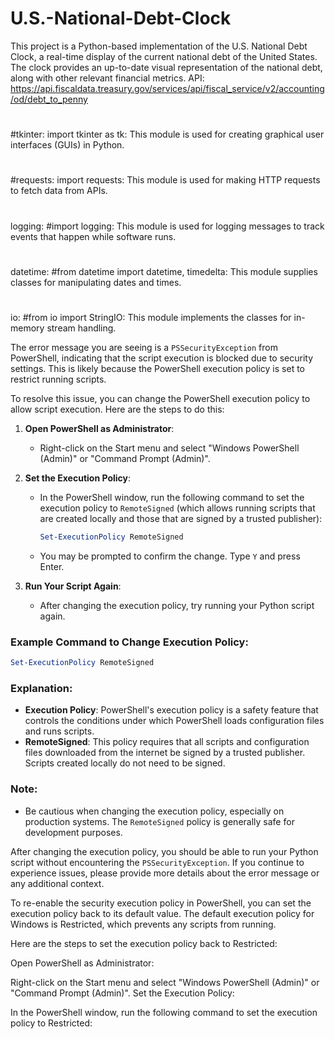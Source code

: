 # U.S.-National-Debt-Clock
This project is a Python-based implementation of the U.S. National Debt Clock, a real-time display of the current national debt of the United States. The clock provides an up-to-date visual representation of the national debt, along with other relevant financial metrics.
API: https://api.fiscaldata.treasury.gov/services/api/fiscal_service/v2/accounting/od/debt_to_penny

#
#tkinter:
import tkinter as tk: This module is used for creating graphical user interfaces (GUIs) in Python.
#
#requests:
import requests: This module is used for making HTTP requests to fetch data from APIs.
#
logging:
#import logging: This module is used for logging messages to track events that happen while software runs.
#
datetime:
#from datetime import datetime, timedelta: This module supplies classes for manipulating dates and times.
#
io:
#from io import StringIO: This module implements the classes for in-memory stream handling.

The error message you are seeing is a `PSSecurityException` from PowerShell, indicating that the script execution is blocked due to security settings. This is likely because the PowerShell execution policy is set to restrict running scripts.

To resolve this issue, you can change the PowerShell execution policy to allow script execution. Here are the steps to do this:

1. **Open PowerShell as Administrator**:
   - Right-click on the Start menu and select "Windows PowerShell (Admin)" or "Command Prompt (Admin)".

2. **Set the Execution Policy**:
   - In the PowerShell window, run the following command to set the execution policy to `RemoteSigned` (which allows running scripts that are created locally and those that are signed by a trusted publisher):

     ```powershell
     Set-ExecutionPolicy RemoteSigned
     ```

   - You may be prompted to confirm the change. Type `Y` and press Enter.

3. **Run Your Script Again**:
   - After changing the execution policy, try running your Python script again.

### Example Command to Change Execution Policy:
```powershell
Set-ExecutionPolicy RemoteSigned
```

### Explanation:
- **Execution Policy**: PowerShell's execution policy is a safety feature that controls the conditions under which PowerShell loads configuration files and runs scripts.
- **RemoteSigned**: This policy requires that all scripts and configuration files downloaded from the internet be signed by a trusted publisher. Scripts created locally do not need to be signed.

### Note:
- Be cautious when changing the execution policy, especially on production systems. The `RemoteSigned` policy is generally safe for development purposes.

After changing the execution policy, you should be able to run your Python script without encountering the `PSSecurityException`. If you continue to experience issues, please provide more details about the error message or any additional context.

To re-enable the security execution policy in PowerShell, you can set the execution policy back to its default value. The default execution policy for Windows is Restricted, which prevents any scripts from running.

Here are the steps to set the execution policy back to Restricted:

Open PowerShell as Administrator:

Right-click on the Start menu and select "Windows PowerShell (Admin)" or "Command Prompt (Admin)".
Set the Execution Policy:

In the PowerShell window, run the following command to set the execution policy to Restricted:
